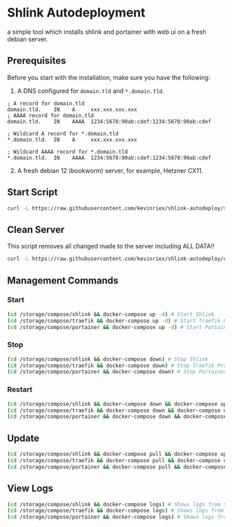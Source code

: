 # Shlink Autodeployment

a simple tool which installs shlink and portainer with web ui on a fresh debian server.

## Prerequisites

Before you start with the installation, make sure you have the following:

1. A DNS configured for `domain.tld` and `*.domain.tld`.

```dns
; A record for domain.tld
domain.tld.    IN    A     xxx.xxx.xxx.xxx
; AAAA record for domain.tld
domain.tld.    IN    AAAA  1234:5678:90ab:cdef:1234:5678:90ab:cdef

; Wildcard A record for *.domain.tld
*.domain.tld.  IN    A     xxx.xxx.xxx.xxx

; Wildcard AAAA record for *.domain.tld
*.domain.tld.  IN    AAAA  1234:5678:90ab:cdef:1234:5678:90ab:cdef
```

2. A fresh debian 12 (bookworm) server, for example, Hetzner CX11.

## Start Script

```bash
curl -L https://raw.githubusercontent.com/kevinriex/shlink-autodeploy/shlink-autodeploy.sh | sudo bash
```

## Clean Server

This script removes all changed made to the server including ALL DATA!!

```bash
curl -L https://raw.githubusercontent.com/kevinriex/shlink-autodeploy/clean-server.sh | sudo bash
```

## Management Commands

### Start

```bash
(cd /storage/compose/shlink && docker-compose up -d) # Start Shlink
(cd /storage/compose/traefik && docker-compose up -d) # Start Traefik Proxy
(cd /storage/compose/portainer && docker-compose up -d) # Start Portainer
```

### Stop

```bash
(cd /storage/compose/shlink && docker-compose down) # Stop Shlink
(cd /storage/compose/traefik && docker-compose down) # Stop Traefik Proxy
(cd /storage/compose/portainer && docker-compose down) # Stop Portainer
```

### Restart

```bash
(cd /storage/compose/shlink && docker-compose down && docker-compose up -d) # Restart Shlink
(cd /storage/compose/traefik && docker-compose down && docker-compose up -d) # Restart Traefik Proxy
(cd /storage/compose/portainer && docker-compose down && docker-compose up -d) # Restart Portainer
```

## Update

```bash
(cd /storage/compose/shlink && docker-compose pull && docker-compose up -d) # Restart Shlink
(cd /storage/compose/traefik && docker-compose pull && docker-compose up -d) # Restart Traefik Proxy
(cd /storage/compose/portainer && docker-compose pull && docker-compose up -d) # Restart Portainer
```

## View Logs

```bash
(cd /storage/compose/shlink && docker-compose logs) # Shows logs from Shlink
(cd /storage/compose/traefik && docker-compose logs) # Shows logs from Traefik Proxy
(cd /storage/compose/portainer && docker-compose logs) # Shows logs from Portainer
```